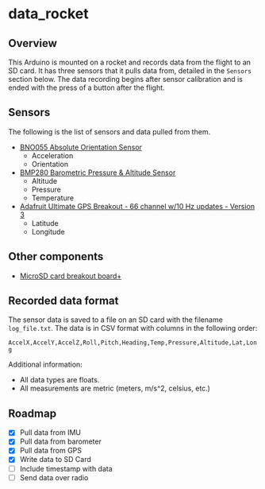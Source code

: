 # data_rocket

## Overview
This Arduino is mounted on a rocket and records data from the flight to an SD card. It has three sensors that it pulls data from, detailed in the `Sensors` section below. The data recording begins after sensor calibration and is ended with the press of a button after the flight.

## Sensors

The following is the list of sensors and data pulled from them.

- [BNO055 Absolute Orientation Sensor](https://www.adafruit.com/product/2472)
  - Acceleration
  - Orientation
- [BMP280 Barometric Pressure & Altitude Sensor](https://www.adafruit.com/product/2651)
  - Altitude
  - Pressure
  - Temperature
- [Adafruit Ultimate GPS Breakout - 66 channel w/10 Hz updates - Version 3](https://www.adafruit.com/product/746)
  - Latitude
  - Longitude

## Other components
- [MicroSD card breakout board+](https://www.adafruit.com/product/254)

## Recorded data format

The sensor data is saved to a file on an SD card with the filename `log_file.txt`. The data is in CSV format with columns in the following order:

`AccelX,AccelY,AccelZ,Roll,Pitch,Heading,Temp,Pressure,Altitude,Lat,Long`

Additional information:
- All data types are floats.
- All measurements are metric (meters, m/s^2, celsius, etc.)

## Roadmap
- [X] Pull data from IMU
- [X] Pull data from barometer
- [X] Pull data from GPS
- [X] Write data to SD Card
- [ ] Include timestamp with data
- [ ] Send data over radio